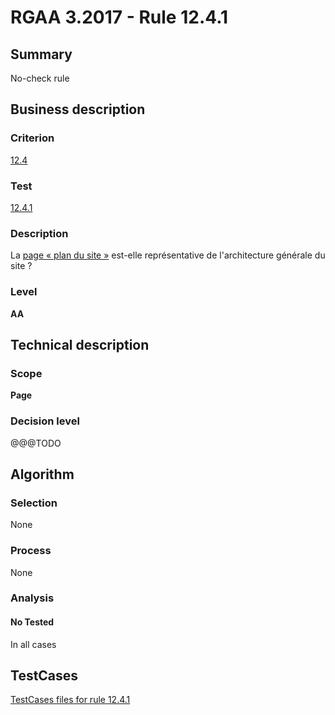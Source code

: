 # RGAA 3.2017 - Rule 12.4.1

## Summary
No-check rule


## Business description

### Criterion
[12.4](http://references.modernisation.gouv.fr/rgaa-accessibilite/criteres.html#crit-12-4)

### Test
[12.4.1](http://references.modernisation.gouv.fr/rgaa-accessibilite/criteres.html#test-12-4-1)

### Description
<div lang="fr">La <a href="http://references.modernisation.gouv.fr/rgaa-accessibilite/glossaire.html#page-plan-du-site">page &#xAB;&nbsp;plan du site&nbsp;&#xBB;</a> est-elle repr&#xE9;sentative de l'architecture g&#xE9;n&#xE9;rale du site&nbsp;?</div>

### Level
**AA**


## Technical description

### Scope
**Page**

### Decision level
@@@TODO


## Algorithm

### Selection
None

### Process
None

### Analysis

#### No Tested
In all cases


##  TestCases

[TestCases files for rule 12.4.1](https://github.com/Asqatasun/Asqatasun/tree/develop/rules/rules-rgaa3.2017/src/test/resources/testcases/rgaa32017/Rgaa32017Rule120401/)


